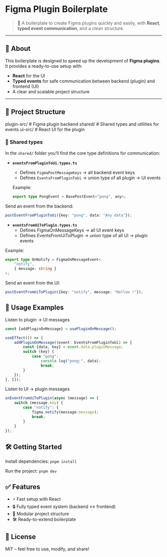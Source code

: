 # Figma Plugin Boilerplate

> 🚀 A boilerplate to create Figma plugins quickly and easily, with **React**, **typed event communication**, and a clean
> structure.

---

## 📖 About

This boilerplate is designed to speed up the development of **Figma plugins**.  
It provides a ready-to-use setup with:

- **React** for the UI
- **Typed events** for safe communication between backend (plugin) and frontend (UI)
- A clear and scalable project structure

---

## 📂 Project Structure

plugin-src/ # Figma plugin backend
shared/ # Shared types and utilities for events
ui-src/ # React UI for the plugin

### 🔑 Shared types

In the `shared/` folder you’ll find the core type definitions for communication:

- **`eventsFromPluginToUi.types.ts`**
    - Defines `FigmaPostMessageKeys` → all backend event keys
    - Defines `EventsFromPluginToUi` → union type of all plugin → UI events

  Example:
  ```typescript
  export type PongEvent = BasePostEvent<"pong", any>;
  ```

Send an event from the backend:

```typescript
postEventFromPluginToUi({key: "pong", data: "Any data"});
```

- **`eventsFromUiToPlugin.types.ts`**
    - Defines FigmaOnMessageKeys → all UI event keys
    - Defines EventsFromUiToPlugin → union type of all UI → plugin events

Example:

```typescript
export type OnNotify = FigmaOnMessageEvent<
    "notify",
    { message: string }
>;
```

Send an event from the UI:

```typescript
postEventFromUiToPlugin({key: "notify", message: "Helloo !"});
```

## 🔄 Usage Examples

Listen to plugin → UI messages

```typescript jsx
const {addPluginOnMessage} = usePluginOnMessage();

useEffect(() => {
    addPluginOnMessage((event: EventsFromPluginToUi) => {
        const {data, key} = event.data.pluginMessage;
        switch (key) {
            case "pong":
                console.log("pong:", data);
                break;
        }
    });
}, []);
```

Listen to UI → plugin messages

```typescript jsx
onEventFromUiToPlugin(async (message) => {
    switch (message.key) {
        case "notify": {
            figma.notify(message.message);
            break;
        }
    }
});
```

## 🛠️ Getting Started

Install dependencies: ```pnpm install```

Run the project: ```pnpm dev```

## ✅ Features

- ⚡ Fast setup with React
- 🔒 Fully typed event system (backend ↔ frontend)
- 🧩 Modular project structure
- 🛠️ Ready-to-extend boilerplate

## 📜 License

MIT – feel free to use, modify, and share!